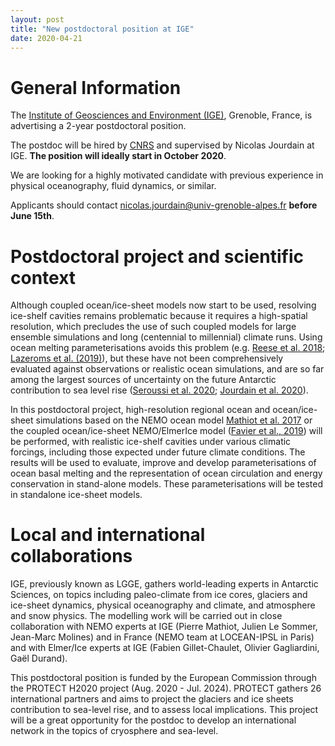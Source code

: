 ```yaml
---
layout: post
title: "New postdoctoral position at IGE"
date: 2020-04-21
---
```


# General Information

The [Institute of Geosciences and Environment (IGE)](http://www.ige-grenoble.fr/?lang=en), Grenoble, France, is advertising a 2-year postdoctoral position.

The postdoc will be hired by [CNRS](http://www.cnrs.fr/en) and supervised by Nicolas Jourdain at IGE. **The position will ideally start in October 2020**.

We are looking for a highly motivated candidate with previous experience in physical oceanography, fluid dynamics, or similar.

Applicants should contact <nicolas.jourdain@univ-grenoble-alpes.fr> **before June 15th**.

# Postdoctoral project and scientific context

Although coupled ocean/ice-sheet models now start to be used, resolving ice-shelf cavities remains problematic because it requires a high-spatial resolution, which precludes the use of such coupled models for large ensemble simulations and long (centennial to millennial) climate runs. Using ocean melting parameterisations avoids this problem (e.g. [Reese et al. 2018](https://doi.org/10.5194/tc-12-1969-2018); [Lazeroms et al. (2019)](https://doi.org/10.1175/JPO-D-18-0131.1)), but these have not been comprehensively evaluated against observations or realistic ocean simulations, and are so far among the largest sources of uncertainty on the future Antarctic contribution to sea level rise ([Seroussi et al. 2020](https://doi.org/10.5194/tc-2019-324); [Jourdain et al. 2020](https://doi.org/10.5194/tc-2019-277)). 

In this postdoctoral project, high-resolution regional ocean and ocean/ice-sheet simulations based on the NEMO ocean model [Mathiot et al. 2017](https://www.geosci-model-dev.net/10/2849/2017/) or the coupled ocean/ice-sheet NEMO/ElmerIce model ([Favier et al., 2019](https://www.geosci-model-dev.net/12/2255/2019/)) will be performed, with realistic ice-shelf cavities under various climatic forcings, including those expected under future climate conditions. The results will be used to evaluate, improve and develop parameterisations of ocean basal melting and the representation of ocean circulation and energy conservation in stand-alone models. These parameterisations will be tested in standalone ice-sheet models.

# Local and international collaborations

IGE, previously known as LGGE, gathers world-leading experts in Antarctic Sciences, on topics including paleo-climate from ice cores, glaciers and ice-sheet dynamics, physical oceanography and climate, and atmosphere and snow physics. The modelling work will be carried out in close collaboration with NEMO experts at IGE (Pierre Mathiot, Julien Le Sommer, Jean-Marc Molines) and in France (NEMO team at LOCEAN-IPSL in Paris) and with Elmer/Ice experts at IGE (Fabien Gillet-Chaulet, Olivier Gagliardini, Gaël Durand).

This postdoctoral position is funded by the European Commission through the PROTECT H2020 project (Aug. 2020 - Jul. 2024). PROTECT gathers 26 international partners and aims to project the glaciers and ice sheets contribution to sea-level rise, and to assess local implications. This project will be a great opportunity for the postdoc to develop an international network in the topics of cryosphere and sea-level. 


